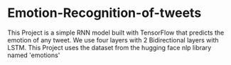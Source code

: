 # Emotion-Recognition-of-tweets

This Project is a simple RNN model built with TensorFlow that predicts the emotion of any tweet. We use four layers with 2 Bidirectional layers with LSTM.
This Project uses the dataset from the hugging face nlp library named 'emotions'

